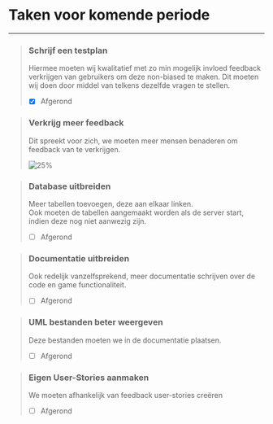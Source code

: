 # Taken voor komende periode

---

> ### Schrijf een testplan 
> 
> Hiermee moeten wij kwalitatief met zo min mogelijk invloed feedback verkrijgen van gebruikers 
> om deze non-biased te maken. Dit moeten wij doen door middel van telkens
> dezelfde vragen te stellen.
> - [x] Afgerond

> ### Verkrijg meer feedback 
> 
> Dit spreekt voor zich, we moeten meer mensen benaderen om feedback
> van te verkrijgen.
> 
> ![25%](https://progress-bar.dev/25)

> ### Database uitbreiden 
> 
> Meer tabellen toevoegen, deze aan elkaar linken. <br>
> Ook moeten de tabellen aangemaakt worden als de server start, indien
> deze nog niet aanwezig zijn.
> - [ ] Afgerond

> ### Documentatie uitbreiden 
> 
> Ook redelijk vanzelfsprekend, meer documentatie schrijven over de
> code en game functionaliteit.
> - [ ] Afgerond

> ### UML bestanden beter weergeven 
> 
> Deze bestanden moeten we in de documentatie plaatsen.
> - [ ] Afgerond

> ### Eigen User-Stories aanmaken 
> 
> We moeten afhankelijk van feedback user-stories creëren
> - [ ] Afgerond